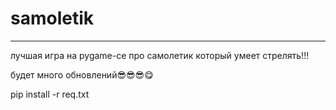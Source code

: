 # samoletik

---

лучшая игра на pygame-ce про самолетик который умеет стрелять!!!

будет много обновлений😎😎😎😋

pip install -r req.txt
